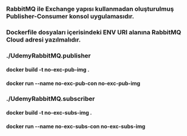 ### RabbitMQ ile Exchange yapısı kullanmadan oluşturulmuş Publisher-Consumer konsol uygulamasıdır.
### Dockerfile dosyaları içerisindeki ENV URI alanına RabbitMQ Cloud adresi yazılmalıdır.

### ./UdemyRabbitMQ.publisher
#### docker build -t no-exc-pub-img .
#### docker run --name no-exc-pub-con no-exc-pub-img

### ./UdemyRabbitMQ.subscriber
#### docker build -t no-exc-subs-img .
#### docker run --name no-exc-subs-con no-exc-subs-img
